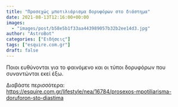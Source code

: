 ```yaml
---
title: "Προσεχώς μποτιλιάρισμα δορυφόρων στο διάστημα"
date: 2021-08-13T12:16:00+00:00
images:
  - "images/post/b58e5b1f33aa443989057b32b2ee14d3.jpg"
author: "AstroBot"
categories: ["Ειδήσεις"]
tags: ["esquire.com.gr"]
draft: false
---
```


Ποιοι ευθύνονται για το φαινόμενο και οι τύποι δορυφόρων που συναντώνται εκεί έξω.

Διαβάστε περισσότερα: https://esquire.com.gr/lifestyle/nea/16784/prosexos-mpotiliarisma-doruforon-sto-diastima

